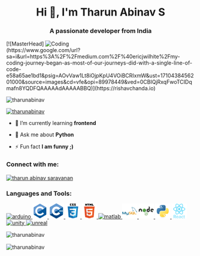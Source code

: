 <h1 align="center">Hi 👋, I'm Tharun Abinav S</h1>
<h3 align="center">A passionate developer from India</h3>
<img align="right" alt="Coding" width="400" src="https://www.google.com/url?sa=i&url=https%3A%2F%2Fgithub.com%2Frudrabarad%2FGifs&psig=AOvVaw2UFAr3kJv2cHgWryBmlG7N&ust=1710438166553000&source=images&cd=vfe&opi=89978449&ved=0CBIQjRxqGAoTCPC9i53m8YQDFQAAAAAdAAAAABCfAQ">
[![MasterHead](https://www.google.com/url?sa=i&url=https%3A%2F%2Fmedium.com%2F%40ericjwilhite%2Fmy-coding-journey-began-as-most-of-our-journeys-did-with-a-single-line-of-code-e58a65ae1bd1&psig=AOvVaw1Lt8iOjpKpU4VOiBCRIxmW&ust=1710438456201000&source=images&cd=vfe&opi=89978449&ved=0CBIQjRxqFwoTCIDqmafn8YQDFQAAAAAdAAAAABBQ)](https://rishavchanda.io)

<p align="left"> <img src="https://komarev.com/ghpvc/?username=tharunabinav&label=Profile%20views&color=0e75b6&style=flat" alt="tharunabinav" /> </p>

<p align="left"> <a href="https://github.com/ryo-ma/github-profile-trophy"><img src="https://github-profile-trophy.vercel.app/?username=tharunabinav" alt="tharunabinav" /></a> </p>

- 🌱 I’m currently learning **frontend**

- 💬 Ask me about **Python**

- ⚡ Fun fact **I am funny ;)**

<h3 align="left">Connect with me:</h3>
<p align="left">
<a href="https://linkedin.com/in/tharun abinav saravanan" target="blank"><img align="center" src="https://raw.githubusercontent.com/rahuldkjain/github-profile-readme-generator/master/src/images/icons/Social/linked-in-alt.svg" alt="tharun abinav saravanan" height="30" width="40" /></a>
</p>

<h3 align="left">Languages and Tools:</h3>
<p align="left"> <a href="https://www.arduino.cc/" target="_blank" rel="noreferrer"> <img src="https://cdn.worldvectorlogo.com/logos/arduino-1.svg" alt="arduino" width="40" height="40"/> </a> <a href="https://www.cprogramming.com/" target="_blank" rel="noreferrer"> <img src="https://raw.githubusercontent.com/devicons/devicon/master/icons/c/c-original.svg" alt="c" width="40" height="40"/> </a> <a href="https://www.w3schools.com/cpp/" target="_blank" rel="noreferrer"> <img src="https://raw.githubusercontent.com/devicons/devicon/master/icons/cplusplus/cplusplus-original.svg" alt="cplusplus" width="40" height="40"/> </a> <a href="https://www.w3schools.com/css/" target="_blank" rel="noreferrer"> <img src="https://raw.githubusercontent.com/devicons/devicon/master/icons/css3/css3-original-wordmark.svg" alt="css3" width="40" height="40"/> </a> <a href="https://www.w3.org/html/" target="_blank" rel="noreferrer"> <img src="https://raw.githubusercontent.com/devicons/devicon/master/icons/html5/html5-original-wordmark.svg" alt="html5" width="40" height="40"/> </a> <a href="https://www.mathworks.com/" target="_blank" rel="noreferrer"> <img src="https://upload.wikimedia.org/wikipedia/commons/2/21/Matlab_Logo.png" alt="matlab" width="40" height="40"/> </a> <a href="https://www.mysql.com/" target="_blank" rel="noreferrer"> <img src="https://raw.githubusercontent.com/devicons/devicon/master/icons/mysql/mysql-original-wordmark.svg" alt="mysql" width="40" height="40"/> </a> <a href="https://nodejs.org" target="_blank" rel="noreferrer"> <img src="https://raw.githubusercontent.com/devicons/devicon/master/icons/nodejs/nodejs-original-wordmark.svg" alt="nodejs" width="40" height="40"/> </a> <a href="https://www.python.org" target="_blank" rel="noreferrer"> <img src="https://raw.githubusercontent.com/devicons/devicon/master/icons/python/python-original.svg" alt="python" width="40" height="40"/> </a> <a href="https://reactjs.org/" target="_blank" rel="noreferrer"> <img src="https://raw.githubusercontent.com/devicons/devicon/master/icons/react/react-original-wordmark.svg" alt="react" width="40" height="40"/> </a> <a href="https://unity.com/" target="_blank" rel="noreferrer"> <img src="https://www.vectorlogo.zone/logos/unity3d/unity3d-icon.svg" alt="unity" width="40" height="40"/> </a> <a href="https://unrealengine.com/" target="_blank" rel="noreferrer"> <img src="https://raw.githubusercontent.com/kenangundogan/fontisto/036b7eca71aab1bef8e6a0518f7329f13ed62f6b/icons/svg/brand/unreal-engine.svg" alt="unreal" width="40" height="40"/> </a> </p>

<p><img align="center" src="https://github-readme-stats.vercel.app/api/top-langs?username=tharunabinav&show_icons=true&locale=en&layout=compact" alt="tharunabinav" /></p>

<p><img align="center" src="https://github-readme-streak-stats.herokuapp.com/?user=tharunabinav&" alt="tharunabinav" /></p>
